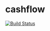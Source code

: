 # cashflow
[![Build Status](https://dev.azure.com/mmmolin78/mmmolin/_apis/build/status/mmmolin.cashflow?branchName=master)](https://dev.azure.com/mmmolin78/mmmolin/_build/latest?definitionId=8&branchName=master)
